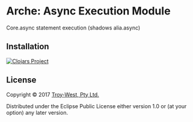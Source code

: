 # Arche: Async Execution Module

  Core.async statement execution (shadows alia.async)

## Installation

  [![Clojars Project](https://img.shields.io/clojars/v/com.troy-west/arche-async.svg)](https://clojars.org/com.troy-west/arche-async)

## License

Copyright © 2017 [Troy-West, Pty Ltd.](http://www.troywest.com)

Distributed under the Eclipse Public License either version 1.0 or (at your option) any later version.